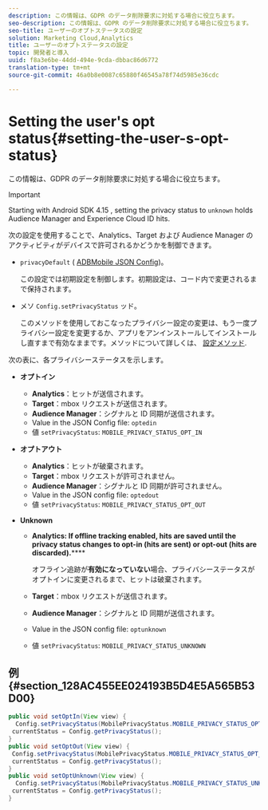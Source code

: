 ```yaml
---
description: この情報は、GDPR のデータ削除要求に対処する場合に役立ちます。
seo-description: この情報は、GDPR のデータ削除要求に対処する場合に役立ちます。
seo-title: ユーザーのオプトステータスの設定
solution: Marketing Cloud,Analytics
title: ユーザーのオプトステータスの設定
topic: 開発者と導入
uuid: f8a3e6be-44dd-494e-9cda-dbbac86d6772
translation-type: tm+mt
source-git-commit: 46a0b8e0087c65880f46545a78f74d5985e36cdc

---
```



# Setting the user's opt status{#setting-the-user-s-opt-status}

この情報は、GDPR のデータ削除要求に対処する場合に役立ちます。

>[!IMPORTANT]
>
>Starting with Android SDK 4.15 , setting the privacy status to `unknown` holds Audience Manager and Experience Cloud ID hits.

次の設定を使用することで、Analytics、Target および Audience Manager のアクティビティがデバイスで許可されるかどうかを制御できます。

* `privacyDefault` ( [ADBMobile JSON Config](/help/android/configuration/json-config/json-config.md))。

   この設定では初期設定を制御します。初期設定は、コード内で変更されるまで保持されます。

* メソ `Config.setPrivacyStatus` ッド。

   このメソッドを使用しておこなったプライバシー設定の変更は、もう一度プライバシー設定を変更するか、アプリをアンインストールしてインストールし直すまで有効なままです。メソッドについて詳しくは、 [設定メソッド](/help/android/configuration/methods.md).

次の表に、各プライバシーステータスを示します。

* **オプトイン**

   * **Analytics**：ヒットが送信されます。
   * **Target**：mbox リクエストが送信されます。
   * **Audience Manager**：シグナルと ID 同期が送信されます。
   * Value in the JSON Config file: `optedin`
   * 値 `setPrivacyStatus`: `MOBILE_PRIVACY_STATUS_OPT_IN`

* **オプトアウト**

   * **Analytics**：ヒットが破棄されます。
   * **Target**：mbox リクエストが許可されません。
   * **Audience Manager**：シグナルと ID 同期が許可されません。
   * Value in the JSON config file: `optedout`
   * 値 `setPrivacyStatus`: `MOBILE_PRIVACY_STATUS_OPT_OUT`

* **Unknown**

   * **Analytics: If offline tracking enabled, hits are saved until the privacy status changes to opt-in (hits are sent) or opt-out (hits are discarded).******

      オフライン追跡が<b>有効になっていない</b>場合、プライバシーステータスがオプトインに変更されるまで、ヒットは破棄されます。
   * **Target**：mbox リクエストが送信されます。
   * **Audience Manager**：シグナルと ID 同期が送信されます。
   * Value in the JSON config file: `optunknown`
   * 値 `setPrivacyStatus`: `MOBILE_PRIVACY_STATUS_UNKNOWN`

## 例 {#section_128AC455EE024193B5D4E5A565B53D00}

```java
public void setOptIn(View view) { 
  Config.setPrivacyStatus(MobilePrivacyStatus.MOBILE_PRIVACY_STATUS_OPT_IN); 
 currentStatus = Config.getPrivacyStatus(); 
} 
public void setOptOut(View view) { 
 Config.setPrivacyStatus(MobilePrivacyStatus.MOBILE_PRIVACY_STATUS_OPT_OUT); 
 currentStatus = Config.getPrivacyStatus(); 
} 
public void setOptUnknown(View view) { 
  Config.setPrivacyStatus(MobilePrivacyStatus.MOBILE_PRIVACY_STATUS_UNKNOWN); 
 currentStatus = Config.getPrivacyStatus(); 
}
```

